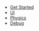 * [Get Started](docs/getstarted.md)
* [UI](docs/UI.md)
* [Physics](docs/Physics.md)
* [Debug](docs/Debug.md)
